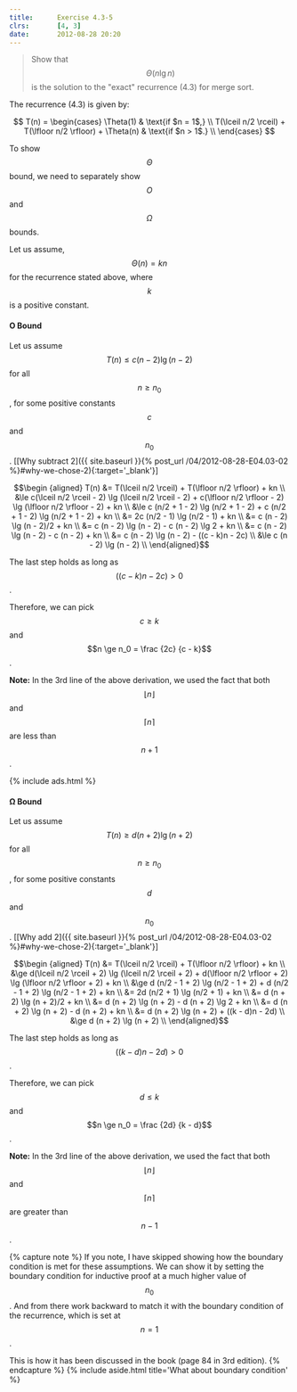 ```yaml
---
title:      Exercise 4.3-5
clrs:       [4, 3]
date:       2012-08-28 20:20
---
```


> Show that $$\Theta(n \lg n)$$ is the solution to the "exact" recurrence (4.3) for merge sort.

The recurrence (4.3) is given by:

$$
T(n) =
\begin{cases}
    \Theta(1)                                                 & \text{if $n = 1$,} \\
    T(\lceil n/2 \rceil) + T(\lfloor n/2 \rfloor) + \Theta(n) & \text{if $n > 1$.} \\
\end{cases}
$$

To show $$\Theta$$ bound, we need to separately show $$O$$ and $$\Omega$$ bounds.

Let us assume, $$\Theta(n) = kn$$ for the recurrence stated above, where $$k$$ is a positive constant.

#### O Bound

Let us assume $$T(n) \le c (n - 2) \lg (n - 2)$$ for all $$n \ge n_0$$, for some positive constants $$c$$ and $$n_0$$. [[Why subtract 2]({{ site.baseurl }}{% post_url /04/2012-08-28-E04.03-02 %}#why-we-chose-2){:target='_blank'}]

$$\begin {aligned}
T(n) &= T(\lceil n/2 \rceil) + T(\lfloor n/2 \rfloor) + kn \\
     &\le c(\lceil n/2 \rceil - 2) \lg (\lceil n/2 \rceil - 2) + c(\lfloor n/2 \rfloor - 2) \lg (\lfloor n/2 \rfloor - 2) + kn \\
     &\le c (n/2 + 1 - 2) \lg (n/2 + 1 - 2) + c (n/2 + 1 - 2) \lg (n/2 + 1 - 2) + kn \\
     &= 2c (n/2 - 1) \lg (n/2 - 1) + kn \\
     &= c (n - 2) \lg (n - 2)/2 + kn \\
     &= c (n - 2) \lg (n - 2) - c (n - 2) \lg 2 + kn \\
     &= c (n - 2) \lg (n - 2) - c (n - 2) + kn \\
     &= c (n - 2) \lg (n - 2) - ((c - k)n - 2c) \\
     &\le c (n - 2) \lg (n - 2) \\
\end{aligned}$$

The last step holds as long as $$((c - k)n - 2c) > 0$$.

Therefore, we can pick $$c \ge k$$ and $$n \ge n_0 = \frac {2c} {c - k}$$.

**Note:** In the 3rd line of the above derivation, we used the fact that both $$\lfloor n \rfloor$$ and $$\lceil n \rceil$$ are less than $$n + 1$$.

{% include ads.html %}

#### Ω Bound

Let us assume $$T(n) \ge d (n + 2) \lg (n + 2)$$ for all $$n \ge n_0$$, for some positive constants $$d$$ and $$n_0$$. [[Why add 2]({{ site.baseurl }}{% post_url /04/2012-08-28-E04.03-02 %}#why-we-chose-2){:target='_blank'}]

$$\begin {aligned}
T(n) &= T(\lceil n/2 \rceil) + T(\lfloor n/2 \rfloor) + kn \\
     &\ge d(\lceil n/2 \rceil + 2) \lg (\lceil n/2 \rceil + 2) + d(\lfloor n/2 \rfloor + 2) \lg (\lfloor n/2 \rfloor + 2) + kn \\
     &\ge d (n/2 - 1 + 2) \lg (n/2 - 1 + 2) + d (n/2 - 1 + 2) \lg (n/2 - 1 + 2) + kn \\
     &= 2d (n/2 + 1) \lg (n/2 + 1) + kn \\
     &= d (n + 2) \lg (n + 2)/2 + kn \\
     &= d (n + 2) \lg (n + 2) - d (n + 2) \lg 2 + kn \\
     &= d (n + 2) \lg (n + 2) - d (n + 2) + kn \\
     &= d (n + 2) \lg (n + 2) + ((k - d)n - 2d) \\
     &\ge d (n + 2) \lg (n + 2) \\
\end{aligned}$$

The last step holds as long as $$((k - d)n - 2d) > 0$$.

Therefore, we can pick $$d \le k$$ and $$n \ge n_0 = \frac {2d} {k - d}$$.

**Note:** In the 3rd line of the above derivation, we used the fact that both $$\lfloor n \rfloor$$ and $$\lceil n \rceil$$ are greater than $$n - 1$$.

{% capture note %}
If you note, I have skipped showing how the boundary condition is met for these assumptions. We can show it by setting the boundary condition for inductive proof at a much higher value of $$n_0$$. And from there work backward to match it with the boundary condition of the recurrence, which is  set at $$n = 1$$.

This is how it has been discussed in the book (page 84 in 3rd edition).
{% endcapture %}
{% include aside.html title='What about boundary condition' %}
